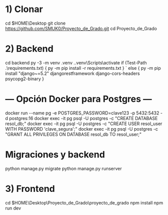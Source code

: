 # 1) Clonar
cd $HOME\Desktop
git clone https://github.com/SMUK0/Proyecto_de_Grado.git
cd Proyecto_de_Grado

# 2) Backend
cd backend
py -3 -m venv .venv
.\.venv\Scripts\activate
if (Test-Path .\requirements.txt) { py -m pip install -r requirements.txt } `
else { py -m pip install "django~=5.2" djangorestframework django-cors-headers psycopg2-binary }

# — Opción Docker para Postgres —
docker run --name pg -e POSTGRES_PASSWORD=clave123 -p 5432:5432 -d postgres:16
docker exec -it pg psql -U postgres -c "CREATE DATABASE resol_db;"
docker exec -it pg psql -U postgres -c "CREATE USER resol_user WITH PASSWORD 'clave_segura';"
docker exec -it pg psql -U postgres -c "GRANT ALL PRIVILEGES ON DATABASE resol_db TO resol_user;"

# Migraciones y backend
python manage.py migrate
python manage.py runserver


# 3) Frontend
cd $HOME\Desktop\Proyecto_de_Grado\proyecto_de_grado
npm install
npm run dev
